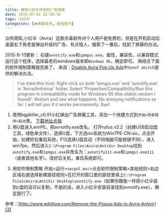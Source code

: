 ```yaml
---
title: 移除小红伞开机的广告弹窗
date: 2015-07-01 22:58:16
tags: 小红伞
categories: [⛺电脑技术, 经验技巧]
---
```

众所周知,小红伞（Avira）这款杀毒软件对个人用户是免费的，但是在开机启动后桌面右下角老是弹出升级的广告，有点恼人，搜索了一番后，找到了屏蔽的办法。

2015-9-13更新：
右键`avnotify.exe`和`ipmgui.exe`，属性，兼容性，以兼容模式运行这个程序，选择最老的windows版本即`Windows 95`，确定即可。
再结合下面的软件限制策略就完美了。
来自：[Disable Avira Pop Up Ads][1]中`Sonof abitch`提供的解决办法。
>I've tried this trick:
Right click on both 'ipmgui.exe' and 'avnotify.exe' in 'Avira/Antivirus' folder.
Select 'Properties/Compatibility/Run this program in compatibility mode for Windows 95 (the oldest version I found)'.
Restart and see what happens. No annoyng notifications so far. I will tell you if it works permanently.
Bye!

 1. 使用bgpkiller_v0.91小红弹出广告屏蔽工具，添加一个快捷方式到`开始>所有程序>启动`里。
[下载地址点我][2]
 2. 用U盘进入winPE，把avnotify.exe改名。
打开rufus v2.2（创建USB启动盘工具，绿色单文件），选择U盘，下方选iso系统为Win7PE-CN.iso，点击开始，创建好后重启系统，F12选择U盘启动（不同电脑可能按键不同），进入win7pe，然后进入`C:\Program Files\Avira\AntiVir Desktop`找到`avnotify.exe`和`ipmgui.exe`并改名为：`avnotify111.exe`和`ipmgui.exe111`（或者其他名字）。改好后关机，重启系统即可。
<!--more-->
 3. 用软件限制策略
开始>运行>`secpol.msc`>点击软件限制策略>其他规则>右边区域右键选择新建路径规则>在打开的窗口里的路径里填上`C:\Program Files\Avira\AntiVir Desktop\avnotify.exe`（如果你跟我一样把小红伞装到c盘的话可以复制，不是的话，进入小红伞安装目录找到avnotify.exe），确定就行了。

参考：[http://www.wikihow.com/Remove-the-Popup-Ads-in-Avira-Antivir][3]


  [1]: https://answers.avira.com/zh-cn/question/disable-avira-pop-up-ads-23018
  [2]: http://bgpkiller.weebly.com
  [3]: http://www.wikihow.com/Remove-the-Popup-Ads-in-Avira-Antivir